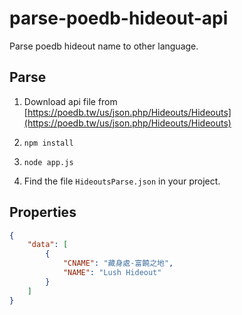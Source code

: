 # parse-poedb-hideout-api
Parse poedb hideout name to other language.

## Parse 

1. Download api file from [https://poedb.tw/us/json.php/Hideouts/Hideouts](https://poedb.tw/us/json.php/Hideouts/Hideouts)

2. `npm install`

3. `node app.js`

4. Find the file `HideoutsParse.json` in your project.

## Properties

```json
{
    "data": [
        { 
            "CNAME": "藏身處-富饒之地", 
            "NAME": "Lush Hideout" 
        }
    ]
}
```